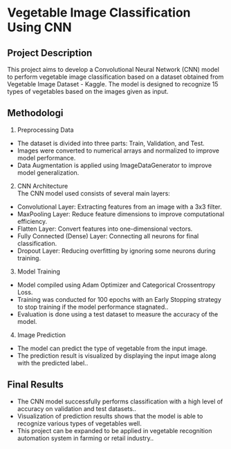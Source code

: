 # Vegetable Image Classification Using CNN
## Project Description
This project aims to develop a Convolutional Neural Network (CNN) model to perform vegetable image classification based on a dataset obtained from Vegetable Image Dataset - Kaggle. The model is designed to recognize 15 types of vegetables based on the images given as input.

## Methodologi
1. Preprocessing Data  
  - The dataset is divided into three parts: Train, Validation, and Test.
  - Images were converted to numerical arrays and normalized to improve model performance.
  - Data Augmentation is applied using ImageDataGenerator to improve model generalization.

2. CNN Architecture  
The CNN model used consists of several main layers:
- Convolutional Layer: Extracting features from an image with a 3x3 filter.
- MaxPooling Layer: Reduce feature dimensions to improve computational efficiency.
- Flatten Layer: Convert features into one-dimensional vectors.
- Fully Connected (Dense) Layer: Connecting all neurons for final classification.
- Dropout Layer: Reducing overfitting by ignoring some neurons during training.

3. Model Training
- Model compiled using Adam Optimizer and Categorical Crossentropy Loss.
- Training was conducted for 100 epochs with an Early Stopping strategy to stop training if the model performance stagnated..
- Evaluation is done using a test dataset to measure the accuracy of the model.

4. Image Prediction
- The model can predict the type of vegetable from the input image.
- The prediction result is visualized by displaying the input image along with the predicted label..

## Final Results
- The CNN model successfully performs classification with a high level of accuracy on validation and test datasets..
- Visualization of prediction results shows that the model is able to recognize various types of vegetables well.
- This project can be expanded to be applied in vegetable recognition automation system in farming or retail industry..
